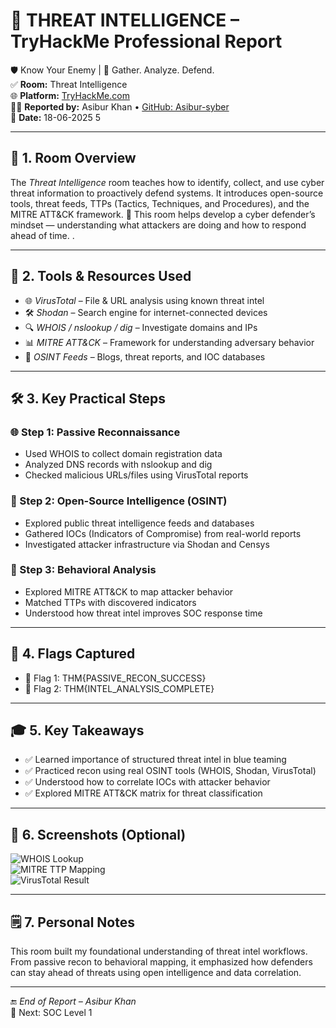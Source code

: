# 🧠 THREAT INTELLIGENCE – TryHackMe Professional Report

🛡️ Know Your Enemy | 📡 Gather. Analyze. Defend.  
✅ **Room:** Threat Intelligence  
🌐 **Platform:** [TryHackMe.com](https://tryhackme.com/room/threatintel)  
👨‍💻 **Reported by:** Asibur Khan • [GitHub: Asibur-syber](https://github.com/Asibur-syber)  
📅 **Date:** 18-06-2025
5

---

## 🧠 1. Room Overview

The *Threat Intelligence* room teaches how to identify, collect, and use cyber threat information to proactively defend systems. It introduces open-source tools, threat feeds, TTPs (Tactics, Techniques, and Procedures), and the MITRE ATT&CK framework.
🎯 This room helps develop a cyber defender’s mindset — understanding what attackers are doing and how to respond ahead of time.
.

---

## 🧰 2. Tools & Resources Used

- 🌐 *VirusTotal* – File & URL analysis using known threat intel  
- 🛠️ *Shodan* – Search engine for internet-connected devices  
- 🔍 *WHOIS / nslookup / dig* – Investigate domains and IPs  
- 📊 *MITRE ATT&CK* – Framework for understanding adversary behavior  
- 📰 *OSINT Feeds* – Blogs, threat reports, and IOC databases

---

## 🛠️ 3. Key Practical Steps

### 🌐 Step 1: Passive Reconnaissance  
- Used WHOIS to collect domain registration data  
- Analyzed DNS records with nslookup and dig  
- Checked malicious URLs/files using VirusTotal reports  

### 📡 Step 2: Open-Source Intelligence (OSINT)  
- Explored public threat intelligence feeds and databases  
- Gathered IOCs (Indicators of Compromise) from real-world reports  
- Investigated attacker infrastructure via Shodan and Censys  

### 🧠 Step 3: Behavioral Analysis  
- Explored MITRE ATT&CK to map attacker behavior  
- Matched TTPs with discovered indicators  
- Understood how threat intel improves SOC response time

---

## 🏁 4. Flags Captured

- 🎯 Flag 1: THM{PASSIVE_RECON_SUCCESS}  
- 🎯 Flag 2: THM{INTEL_ANALYSIS_COMPLETE}

---

## 🎓 5. Key Takeaways

- ✅ Learned importance of structured threat intel in blue teaming  
- ✅ Practiced recon using real OSINT tools (WHOIS, Shodan, VirusTotal)  
- ✅ Understood how to correlate IOCs with attacker behavior  
- ✅ Explored MITRE ATT&CK matrix for threat classification  

---

## 📸 6. Screenshots (Optional)

![WHOIS Lookup](whois_output.png)  
![MITRE TTP Mapping](mitre_mapping.png)  
![VirusTotal Result](vt_result.png)


---

## 🗒️ 7. Personal Notes

This room built my foundational understanding of threat intel workflows. From passive recon to behavioral mapping, it emphasized how defenders can stay ahead of threats using open intelligence and data correlation.

---

🔚 *End of Report – Asibur Khan*  
🚀 Next: SOC Level 1
